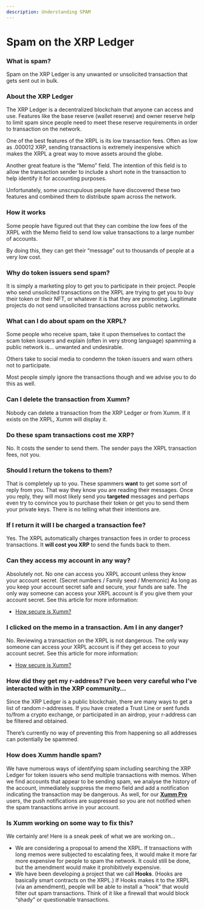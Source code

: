 ```yaml
---
description: Understanding SPAM
---
```


# Spam on the XRP Ledger

### **What is spam?**

Spam on the XRP Ledger is any unwanted or unsolicited transaction that gets sent out in bulk.

### **About the XRP Ledger**

The XRP Ledger is a decentralized blockchain that anyone can access and use. Features like the base reserve (wallet reserve) and owner reserve help to limit spam since people need to meet these reserve requirements in order to transaction on the network.

One of the best features of the XRPL is its low transaction fees. Often as low as .000012 XRP, sending transactions is extremely inexpensive which makes the XRPL a great way to move assets around the globe.

Another great feature is the “Memo” field. The intention of this field is to allow the transaction sender to include a short note in the transaction to help identify it for accounting purposes.

Unfortunately, some unscrupulous people have discovered these two features and combined them to distribute spam across the network.

### **How it works**

Some people have figured out that they can combine the low fees of the XRPL with the Memo field to send low value transactions to a large number of accounts.

By doing this, they can get their “message” out to thousands of people at a very low cost.

### **Why do token issuers send spam?**

It is simply a marketing ploy to get you to participate in their project. People who send unsolicited transactions on the XRPL are trying to get you to buy their token or their NFT, or whatever it is that they are promoting. Legitimate projects do not send unsolicited transactions across public networks.

### **What can I do about spam on the XRPL?**

Some people who receive spam, take it upon themselves to contact the scam token issuers and explain (often in very strong language) spamming a public network is… unwanted and undesirable.

Others take to social media to condemn the token issuers and warn others not to participate.

Most people simply ignore the transactions though and we advise you to do this as well.

### **Can I delete the transaction from Xumm?**

Nobody can delete a transaction from the XRP Ledger or from Xumm. If it exists on the XRPL, Xumm will display it.

### **Do these spam transactions cost me XRP?**

No. It costs the sender to send them. The sender pays the XRPL transaction fees, not you.

### **Should I return the tokens to them?**

That is completely up to you. These spammers **want** to get some sort of reply from you. That way they know you are reading their messages. Once you reply, they will most likely send you **targeted** messages and perhaps even try to convince you to purchase their token or get you to send them your private keys. There is no telling what their intentions are.

### **If I return it will I be charged a transaction fee?**

Yes. The XRPL automatically charges transaction fees in order to process transactions. It **will cost you XRP** to send the funds back to them.

### **Can they access my account in any way?**

Absolutely not. No one can access you XRPL account unless they know your account secret. (Secret numbers / Family seed / Mnemonic) As long as you keep your account secret safe and secure, your funds are safe. The only way someone can access your XRPL account is if you give them your account secret. See this article for more information:

* [How secure is Xumm?](https://support.xumm.app/hc/en-us/articles/4427109779986)

### **I clicked on the memo in a transaction. Am I in any danger?**

No. Reviewing a transaction on the XRPL is not dangerous. The only way someone can access your XRPL account is if they get access to your account secret. See this article for more information:

* [How secure is Xumm?](https://support.xumm.app/hc/en-us/articles/4427109779986)

### **How did they get my r-address? I’ve been very careful who I’ve interacted with in the XRP community…**

Since the XRP Ledger is a public blockchain, there are many ways to get a list of random r-addresses. If you have created a Trust Line or sent funds to/from a crypto exchange, or participated in an airdrop, your r-address can be filtered and obtained.

There’s currently no way of preventing this from happening so all addresses can potentially be spammed.

### **How does Xumm handle spam?**

We have numerous ways of identifying spam including searching the XRP Ledger for token issuers who send multiple transactions with memos. When we find accounts that appear to be sending spam, we analyse the history of the account, immediately suppress the memo field and add a notification indicating the transaction may be dangerous. As well, for our [**Xumm Pro**](https://support.xumm.app/hc/en-us/articles/6138022550418) users, the push notifications are suppressed so you are not notified when the spam transactions arrive in your account.

### **Is Xumm working on some way to fix this?**

We certainly are! Here is a sneak peek of what we are working on…

* We are considering a proposal to amend the XRPL. If transactions with long memos were subjected to escalating fees, it would make it more far more expensive for people to spam the network. It could still be done, but the amendment would make it prohibitively expensive.
* We have been developing a project that we call **Hooks**. (Hooks are basically smart contracts on the XRPL.) If Hooks makes it to the XRPL (via an amendment), people will be able to install a “hook” that would filter out spam transactions. Think of it like a firewall that would block “shady” or questionable transactions.
